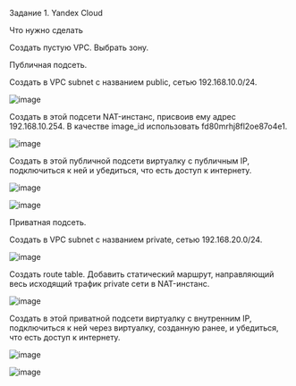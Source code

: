 Задание 1. Yandex Cloud

Что нужно сделать

Создать пустую VPC. Выбрать зону.

Публичная подсеть.

Создать в VPC subnet с названием public, сетью 192.168.10.0/24.

![image](https://github.com/AlexanderSchelokov/devops-netology/assets/121572590/8d6221f2-8595-4227-a2e6-453f29d00cd3)

Создать в этой подсети NAT-инстанс, присвоив ему адрес 192.168.10.254. В качестве image_id использовать fd80mrhj8fl2oe87o4e1.

![image](https://github.com/AlexanderSchelokov/devops-netology/assets/121572590/c0a1451f-0db7-4827-8b4d-97047c1d88fc)


Создать в этой публичной подсети виртуалку с публичным IP, подключиться к ней и убедиться, что есть доступ к интернету.

![image](https://github.com/AlexanderSchelokov/devops-netology/assets/121572590/fcd12311-644d-4055-b46b-87f26da0c1ce)

![image](https://github.com/AlexanderSchelokov/devops-netology/assets/121572590/ea90ca5c-6b66-426f-b87e-823a80b9c113)


Приватная подсеть.

Создать в VPC subnet с названием private, сетью 192.168.20.0/24.

![image](https://github.com/AlexanderSchelokov/devops-netology/assets/121572590/9aef9020-92e6-44d5-a588-5c89264118fb)


Создать route table. Добавить статический маршрут, направляющий весь исходящий трафик private сети в NAT-инстанс.

![image](https://github.com/AlexanderSchelokov/devops-netology/assets/121572590/723c46ee-ded2-48f6-abaf-608c7f34ab36)

Создать в этой приватной подсети виртуалку с внутренним IP, подключиться к ней через виртуалку, созданную ранее, и убедиться, что есть доступ к интернету.

![image](https://github.com/AlexanderSchelokov/devops-netology/assets/121572590/0e72d5c5-c0db-4c92-a604-0a3b386bbcba)

![image](https://github.com/AlexanderSchelokov/devops-netology/assets/121572590/ad66a127-f21e-443b-8f47-6e9c1e25bb7b)




